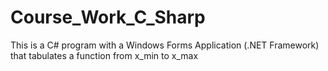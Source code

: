 # Course_Work_C_Sharp
This is a C# program with a Windows Forms Application (.NET Framework) that tabulates a function from x_min to x_max
